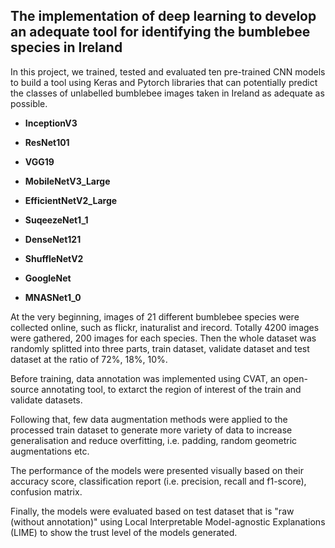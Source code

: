 ## The implementation of deep learning to develop an adequate tool for identifying the bumblebee species in Ireland

In this project, we trained, tested and evaluated ten pre-trained CNN models to build a tool using Keras and Pytorch libraries that can potentially predict the classes of unlabelled bumblebee images taken in Ireland as adequate as possible.

- **InceptionV3**
- **ResNet101**
- **VGG19**
- **MobileNetV3_Large**
- **EfficientNetV2_Large**

- **SuqeezeNet1_1**
- **DenseNet121**
- **ShuffleNetV2**
- **GoogleNet**
- **MNASNet1_0**

At the very beginning, images of 21 different bumblebee species were collected online, such as flickr, inaturalist and irecord. Totally 4200 images were gathered, 200 images for each species. Then the whole dataset was randomly splitted into three parts, train dataset, validate dataset and test dataset at the ratio of 72%, 18%, 10%.

Before training, data annotation was implemented using CVAT, an open-source annotating tool, to extarct the region of interest of the train and validate datasets.

Following that, few data augmentation methods were applied to the processed train dataset to generate more variety of data to increase generalisation and reduce overfitting, i.e. padding, random geometric augmentations etc.

The performance of the models were presented visually based on their accuracy score, classification report (i.e. precision, recall and f1-score), confusion matrix.

Finally, the models were evaluated based on test dataset that is "raw (without annotation)" using Local Interpretable Model-agnostic Explanations (LIME) to show the trust level of the models generated.
